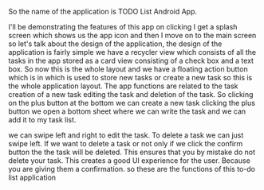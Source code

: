 

So the name of the application is TODO List Android App.

I'll be demonstrating the features of this app on clicking I get a splash screen which shows us the app icon and then 
I move on to the main screen so let's talk about the design of the application, the design of the application is fairly simple we have a recycler view which consists of all 
the tasks in the app stored as a card view consisting of a check box and a text box. So now this is the whole layout and we have a floating action button which is in which 
is used to store new tasks or create a new task so this is the whole application layout. The app functions are related to the task creation of a new task editing 
the task and deletion of the task. So clicking on the plus button at the bottom we can create a new task clicking the plus button we open a bottom sheet where we can write the task and we can add it to my task list. 

we can swipe left and right to edit the task. To delete a task we can just swipe left. If we want to delete a task or not only if we click the confirm button the the task will be deleted. This ensures that you by mistake do not delete your task. This creates a good UI experience for the user. Because you are giving them a confirmation. so these are the functions of this to-do list application

